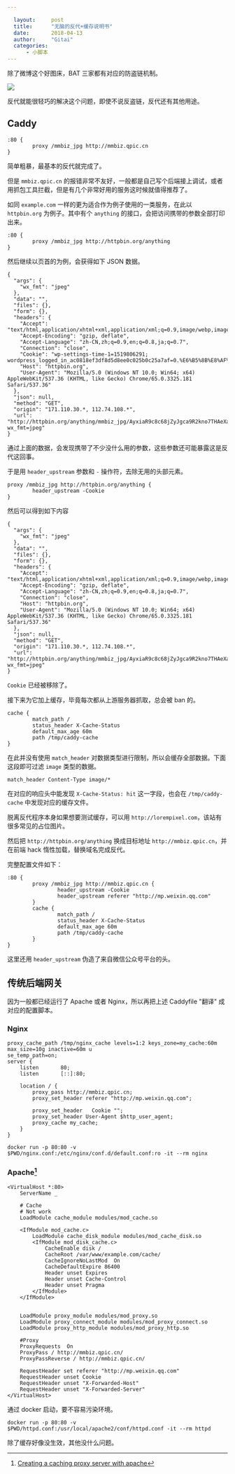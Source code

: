 ```yaml
---

  layout:     post
  title:      "无脑的反代+缓存说明书"
  date:       2018-04-13
  author:     "Gitai"
  categories:
      - 小脚本
---
```



除了微博这个好图床，BAT 三家都有对应的防盗链机制。

![](http://mmbiz.qpic.cn/mmbiz_png/XYVZfgnKcyjElWSLP2wIzbsIBibgWzzNThmHUFkuEiapBD4hmHm8k1QvdOqUo2ZCDZ9A0ZWicDHugCVrJRNHOs8jw/640)

反代就能很轻巧的解决这个问题，即使不说反盗链，反代还有其他用途。

<!-- more -->

## Caddy

```
:80 {
        proxy /mmbiz_jpg http://mmbiz.qpic.cn
}
```

简单粗暴，最基本的反代就完成了。

但是 `mmbiz.qpic.cn` 的报错非常不友好，一般都是自己写个后端接上调试，或者用抓包工具拦截，但是有几个非常好用的服务这时候就值得推荐了。

如同 `example.com` 一样的更为适合作为例子使用的一类服务，在此以 `httpbin.org` 为例子。其中有个 `anything` 的接口，会把访问携带的参数全部打印出来。

```
:80 {
        proxy /mmbiz_jpg http://httpbin.org/anything
}
```
然后继续以页首的为例，会获得如下 JSON 数据。

```
{
  "args": {
    "wx_fmt": "jpeg"
  }, 
  "data": "", 
  "files": {}, 
  "form": {}, 
  "headers": {
    "Accept": "text/html,application/xhtml+xml,application/xml;q=0.9,image/webp,image/apng,*/*;q=0.8", 
    "Accept-Encoding": "gzip, deflate", 
    "Accept-Language": "zh-CN,zh;q=0.9,en;q=0.8,ja;q=0.7", 
    "Connection": "close", 
    "Cookie": "wp-settings-time-1=1519806291; wordpress_logged_in_ac0818ef3df8d5d8ee0c025b0c25a7af=0.%E6%B5%8B%E8%AF%95%E7%94%A8%E6%88%B7%7C1520337495%7CB1MSh82sorzJldJf5uyTMNsVyTEwl4ceeAfes3ZqMZT%7Cc3864d5561528961921f2e797322877d945e0c4c0eeeb7633ea7c8d8defc91b9", 
    "Host": "httpbin.org", 
    "User-Agent": "Mozilla/5.0 (Windows NT 10.0; Win64; x64) AppleWebKit/537.36 (KHTML, like Gecko) Chrome/65.0.3325.181 Safari/537.36"
  }, 
  "json": null, 
  "method": "GET", 
  "origin": "171.110.30.*, 112.74.108.*", 
  "url": "http://httpbin.org/anything/mmbiz_jpg/AyxiaR9c8c68jZyJgca9R2kno7THAeXaEoeM4RtLutq6UYFfn5E0gRANz6tVKTXibNMj0GLw969W5Boub5rTJhYg/0?wx_fmt=jpeg"
}
```
通过上面的数据，会发现携带了不少没什么用的参数，这些参数还可能暴露这是反代这回事。

于是用 `header_upstream` 参数和 `-` 操作符，去除无用的头部元素。

```
proxy /mmbiz_jpg http://httpbin.org/anything {
        header_upstream -Cookie
}
```
然后可以得到如下内容

```
{
  "args": {
    "wx_fmt": "jpeg"
  }, 
  "data": "", 
  "files": {}, 
  "form": {}, 
  "headers": {
    "Accept": "text/html,application/xhtml+xml,application/xml;q=0.9,image/webp,image/apng,*/*;q=0.8", 
    "Accept-Encoding": "gzip, deflate", 
    "Accept-Language": "zh-CN,zh;q=0.9,en;q=0.8,ja;q=0.7", 
    "Connection": "close", 
    "Host": "httpbin.org", 
    "User-Agent": "Mozilla/5.0 (Windows NT 10.0; Win64; x64) AppleWebKit/537.36 (KHTML, like Gecko) Chrome/65.0.3325.181 Safari/537.36"
  }, 
  "json": null, 
  "method": "GET", 
  "origin": "171.110.30.*, 112.74.108.*", 
  "url": "http://httpbin.org/anything/mmbiz_jpg/AyxiaR9c8c68jZyJgca9R2kno7THAeXaEoeM4RtLutq6UYFfn5E0gRANz6tVKTXibNMj0GLw969W5Boub5rTJhYg/0?wx_fmt=jpeg"
}
```
`Cookie` 已经被移除了。

接下来为它加上缓存，毕竟每次都从上游服务器抓取，总会被 ban 的。

```
cache {
        match_path /
        status_header X-Cache-Status
        default_max_age 60m
        path /tmp/caddy-cache
}
```
在此并没有使用 `match_header` 对数据类型进行限制，所以会缓存全部数据。下面这段即可过滤 `image` 类型的数据。

```
match_header Content-Type image/*
```

在对应的响应头中能发现 `X-Cache-Status: hit` 这一字段，也会在 `/tmp/caddy-cache` 中发现对应的缓存文件。

脱离反代程序本身如果想要测试缓存，可以用 `http://lorempixel.com`，该站有很多常见的占位图片。

然后把 `http://httpbin.org/anything` 换成目标地址 `http://mmbiz.qpic.cn`，并在前端 hack 惰性加载，替换域名完成反代。

完整配置文件如下：

```
:80 {
        proxy /mmbiz_jpg http://mmbiz.qpic.cn {
                header_upstream -Cookie
				header_upstream referer "http://mp.weixin.qq.com"
        }
        cache {
                match_path /
                status_header X-Cache-Status
                default_max_age 60m
                path /tmp/caddy-cache
        }
}
```
这里还用 `header_upstream` 伪造了来自微信公众号平台的头。

## 传统后端网关

因为一般都已经运行了 Apache 或者 Nginx，所以再把上述 Caddyfile "翻译" 成对应的配置脚本。

### Nginx

```
proxy_cache_path /tmp/nginx_cache levels=1:2 keys_zone=my_cache:60m max_size=10g inactive=60m u
se_temp_path=on;
server {
    listen       80;
    listen       [::]:80;

    location / {
        proxy_pass http://mmbiz.qpic.cn;
        proxy_set_header referer "http://mp.weixin.qq.com";

        proxy_set_header   Cookie "";
        proxy_set_header User-Agent $http_user_agent;
        proxy_cache my_cache;
    }
}
```
```
docker run -p 80:80 -v $PWD/nginx.conf:/etc/nginx/conf.d/default.conf:ro -it --rm nginx
```
### Apache[^creating-a-caching-proxy-server-with-apache]

```
<VirtualHost *:80>
	ServerName _

	# Cache
	# Not work
	LoadModule cache_module modules/mod_cache.so

	<IfModule mod_cache.c>
		LoadModule cache_disk_module modules/mod_cache_disk.so
		<IfModule mod_disk_cache.c>
			CacheEnable disk /
			CacheRoot /var/www/example.com/cache/
			CacheIgnoreNoLastMod  On
			CacheDefaultExpire 86400
			Header unset Expires
			Header unset Cache-Control
			Header unset Pragma 
		</IfModule> 
	</IfModule>


	LoadModule proxy_module modules/mod_proxy.so
	LoadModule proxy_connect_module modules/mod_proxy_connect.so
	LoadModule proxy_http_module modules/mod_proxy_http.so

	#Proxy 
	ProxyRequests  On 
	ProxyPass / http://mmbiz.qpic.cn/
	ProxyPassReverse / http://mmbiz.qpic.cn/

	RequestHeader set referer "http://mp.weixin.qq.com"
	RequestHeader unset Cookie
	RequestHeader unset "X-Forwarded-Host"
	RequestHeader unset "X-Forwarded-Server"
</VirtualHost>
```
通过 docker 启动，要不容易污染环境。

```
docker run -p 80:80 -v $PWD/httpd.conf:/usr/local/apache2/conf/httpd.conf -it --rm httpd
```
除了缓存好像没生效，其他没什么问题。


[^creating-a-caching-proxy-server-with-apache]: [Creating a caching proxy server with apache](https://aoeex.com/phile/creating-a-caching-proxy-server-with-apache/)

